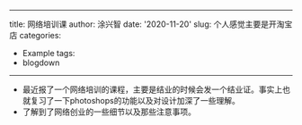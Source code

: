 ---
title: 网络培训课
author: 涂兴智
date: '2020-11-20'
slug: 个人感觉主要是开淘宝店
categories:
  - Example
tags:
  - blogdown
----
+ 最近报了一个网络培训的课程，主要是结业的时候会发一个结业证。事实上也就复习了一下photoshops的功能以及对设计加深了一些理解。
+ 了解到了网络创业的一些细节以及那些注意事项。
